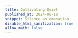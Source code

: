 ```yaml
---
title: Cultivating Quiet
published_at: 2024-06-18
snippet: Silence as emanation.
disable_html_sanitization: true
allow_math: false
---
```


<!-- <canvas id="cnv"></canvas> -->

<script src="/scripts/c2.min.js"></script>

<script>
   // import { openSimplexNoise2D } from "https://deno.land/x/noise/mod.ts";
   // import { makeNoise2D } from "https://deno.land/x/open-simplex-noise/mod.ts"
   // import * as c2 from "/scripts/c2.js"
   // import { Perlin } from "/scripts/c2.js"

   // class FloatingSquare {
   //    constructor(websocket) {
   //       this.ws       = websocket
   //       this.speed    = 0.0001
   //       // this.noise2D  = openSimplexNoise2D (Math.random () * MAX)
   //       // this.noise2D  = makeNoise2D (Math.random () * MAX)
   //       this.noise2D = new c2.Perlin ()
   //       this.x = Math.random () * MAX
   //       this.y = Math.random () * MAX
   //    }

   //    send_data (t) {
   //       const adj_t = t * this.speed

   //       const data = {
   //          type : `data`,
   //          body : {
   //             x: this.noise2D (adj_t + this.x, this.y),
   //             y: this.noise2D (this.x, adj_t + this.y)
   //          }
   //       }

   //       if (this.ws.readyState == 1) this.ws.send (JSON.stringify (data))

   //    }
   // }

   document.body.style.margin   = 0
   document.body.style.overflow = `hidden`
   document.body.style.background = `black`

   const cnv = document.createElement (`canvas`)
   cnv.style.position = `absolute`
   cnv.style.top = `0px`
   cnv.style.zIndex = -1
   document.body.appendChild (cnv)

   const ctx = cnv.getContext(`2d`)

   function resize_canvas () {
      cnv.width = innerWidth
      cnv.height = innerHeight
   }

   resize_canvas ()

   window.onresize = resize_canvas

   class Squuare {
      constructor (ctx) {
         this.ctx         = ctx

         this.frame_count = 1

         const short_side = innerWidth > innerHeight ? innerHeight : innerWidth

         this.size = { 
            x: short_side / 6,
            y: short_side / 6
         }

         this.pos          = {}

         this.last_pos     = {}

         this.colour       = `white`

         this.child        = []
         this.cur_gen      = 0
         this.tot_gen      = 128
         this.child_exists = false

         this.is_pressed   = false

      }

      update_pos (p) {
         Object.assign (this.last_pos, this.pos)
         Object.assign (this.pos, p)
         if (this.child_exists) this.child.update_pos (this.last_pos)
      }

      draw () {

         // console.log (this.cur_gen)

         if (this.child_exists) this.child.draw ()

         const mid = { 
            x: innerWidth / 2,
            y: innerHeight / 2
         }

         const p = this.cur_gen / this.tot_gen


         const new_pos = {
            x: this.pos.x * (1 - p),
            y: this.pos.y * (1 - p)
         }

         const new_size = {
            x: (this.size.x * (1 - p)) + (p * innerWidth),
            y: (this.size.y * (1 - p)) + (p * innerHeight),
         }

         let x = new_pos.x * (1 - p)
         x += 1
         x *= mid.x
         // x *= innerWidth
         x -= new_size.x / 2

         let y = new_pos.y * (1 - p)
         y += 1
         y *= mid.y
         // y *= innerHeight
         y -= new_size.y / 2

         let colour_sig = (this.frame_count / (this.tot_gen * 8)) * Math.PI
         colour_sig = Math.cos (colour_sig) + 1
         colour_sig *= 127.5


         if (this.is_pressed) {
            this.ctx.fillStyle = `turquoise` 
            this.ctx.fillRect (0, 0, innerWidth, innerHeight)

            this.ctx.fillStyle = `deeppink` 
            this.ctx.fillRect (x, y, new_size.x, new_size.y)
         }

         else {
            this.ctx.fillStyle = `rgb(${ colour_sig }, ${ colour_sig }, ${ colour_sig })`
            this.ctx.fillRect (x, y, new_size.x, new_size.y)
         }

         const birth_frame = (this.frame_count % (2 ** 4)) == 0
         if (!this.child_exists && birth_frame) this.birth ()

         this.frame_count++
      }

      get_coords () {

         let x = this.pos.x
         x += 1
         x *= innerWidth / 2
         x -= this.size.x / 2

         let y = this.pos.y
         y += 1
         y *= innerHeight / 2
         y -= this.size.y / 2

         return { x: x, y: y}
      }

      birth () {
         if (this.cur_gen < this.tot_gen) {
            this.child = new Squuare (this.ctx)
            this.child_exists = true
            this.child.cur_gen = this.cur_gen + 1
            Object.assign (this.child.pos, this.last_pos)
         }
      }

      on_pointer_down (e) {
         const coords = this.get_coords ()
         const in_L = e.x > coords.x
         const in_T = e.y > coords.y
         const in_R = e.x < coords.x + this.size.x
         const in_B = e.y < coords.y + this.size.y

         if (in_L && in_T && in_R && in_B) {
            this.is_pressed = true
            this.pos.x = (e.x * 2 / innerWidth)  - 1
            this.pos.y = (e.y * 2 / innerHeight) - 1
         }
      }

      on_pointer_move (e) {
         if (this.is_pressed) {
            this.pos.x = (e.x * 2 / innerWidth)  - 1
            this.pos.y = (e.y * 2 / innerHeight) - 1
         }
      }

      on_pointer_up () {
         this.is_pressed = false
      }
   }

   const squuare = new Squuare (ctx)

   // console.dir (cnv)

   cnv.onpointerdown = e => squuare.on_pointer_down (e)
   cnv.onpointermove = e => squuare.on_pointer_move (e)
   cnv.onpointerup   = e => squuare.on_pointer_up ()

   const perlin = new c2.Perlin ()

   const offset = {
      x: Math.random () * 100,
      y: Math.random () * 100
   }

   let t = Date.now ()
   const speed = 0.0005

   function draw_frame () {
      t += speed
      ctx.fillStyle = `deeppink`
      ctx.fillRect (0, 0, innerWidth, innerHeight)
      const new_pos = {
         x: perlin.noise (offset.x + t, offset.y) * 2 - 1,
         y: perlin.noise (offset.x, offset.y + t) * 2 - 1
      }
      if (!squuare.is_pressed) {
         squuare.update_pos (new_pos)
      }
      squuare.draw ()
      requestAnimationFrame (draw_frame)
   }

   draw_frame ()

</script>